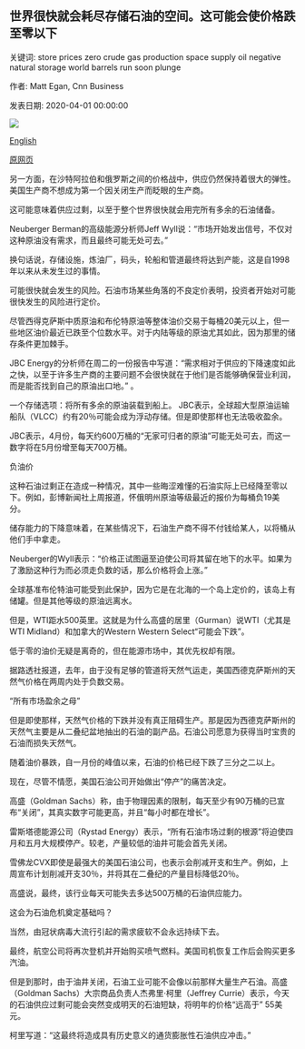 ## 世界很快就会耗尽存储石油的空间。这可能会使价格跌至零以下

关键词: store prices zero crude gas production space supply oil negative natural storage world barrels run soon plunge

作者: Matt Egan, Cnn Business

发表日期: 2020-04-01 00:00:00

![](https://cdn.cnn.com/cnnnext/dam/assets/200331120011-oil-refinery-1214-super-tease.jpg)

[English](The%20world%20could%20soon%20run%20out%20of%20space%20to%20store%20oil.%20That%20may%20plunge%20prices%20below%20zero.md)

[原网页](https://edition.cnn.com/2020/04/01/business/oil-prices-crash-storage-space/index.html)

另一方面，在沙特阿拉伯和俄罗斯之间的价格战中，供应仍然保持着很大的弹性。美国生产商不想成为第一个因关闭生产而眨眼的生产商。

这可能意味着供应过剩，以至于整个世界很快就会用完所有多余的石油储备。

Neuberger Berman的高级能源分析师Jeff Wyll说：“市场开始发出信号，不仅对这种原油没有需求，而且最终可能无处可去。”

换句话说，存储设施，炼油厂，码头，轮船和管道最终将达到产能，这是自1998年以来从未发生过的事情。

可能很快就会发生的风险。石油市场某些角落的不良定价表明，投资者开始对可能很快发生的风险进行定价。

尽管西得克萨斯中质原油和布伦特原油等整体油价交易于每桶20美元以上，但一些地区油价最近已跌至个位数水平。对于内陆等级的原油尤其如此，因为那里的储存条件更加棘手。

JBC Energy的分析师在周二的一份报告中写道：“需求相对于供应的下降速度如此之快，以至于许多生产商的主要问题不会很快就在于他们是否能够确保营业利润，而是能否找到自己的原油出口地。” 。

一个存储选项：将所有多余的原油装载到船上。 JBC表示，全球超大型原油运输船队（VLCC）约有20％可能会成为浮动存储。但是即使那样也无法吸收盈余。

JBC表示，4月份，每天约600万桶的“无家可归者的原油”可能无处可去，而这一数字将在5月份增至每天700万桶。

负油价

这种石油过剩正在造成一种情况，其中一些晦涩难懂的石油实际上已经降至零以下。例如，彭博新闻社上周报道，怀俄明州原油等级最近的报价为每桶负19美分。

储存能力的下降意味着，在某些情况下，石油生产商不得不付钱给某人，以将桶从他们手中拿走。

Neuberger的Wyll表示：“价格正试图逼至迫使公司将其留在地下的水平。如果为了激励这种行为而必须走负数的话，那么价格将会上涨。”

全球基准布伦特油可能受到此保护，因为它是在北海的一个岛上定价的，该岛上有储罐。但是其他等级的原油远离水。

但是，WTI距水500英里。这就是为什么高盛的居里（Gurman）说WTI（尤其是WTI Midland）和加拿大的Western Western Select“可能会下跌”。

低于零的油价无疑是离奇的，但在能源市场中，其优先权却有限。

据路透社报道，去年，由于没有足够的管道将天然气运走，美国西德克萨斯州的天然气价格在两周内处于负数交易。

“所有市场盈余之母”

但是即使那样，天然气价格的下跌并没有真正阻碍生产。那是因为西德克萨斯州的天然气主要是从二叠纪盆地抽出的石油的副产品。石油公司愿意为获得当时宝贵的石油而损失天然气。

随着油价暴跌，自一月份的峰值以来，石油的价格已经下跌了三分之二以上。

现在，尽管不情愿，美国石油公司开始做出“停产”的痛苦决定。

高盛（Goldman Sachs）称，由于物理因素的限制，每天至少有90万桶的已宣布“关闭”，其真实数字可能更高，并且“每小时都在增长”。

雷斯塔德能源公司（Rystad Energy）表示，“所有石油市场过剩的根源”将迫使四月和五月大规模停产。较老，产量较低的油井可能会首先关闭。

雪佛龙CVX即使是最强大的美国石油公司，也表示会削减开支和生产。例如，上周宣布计划削减开支30％，并将其在二叠纪的产量目标降低20％。

高盛说，最终，该行业每天可能失去多达500万桶的石油供应能力。

这会为石油危机奠定基础吗？

当然，由冠状病毒大流行引起的需求疲软不会永远持续下去。

最终，航空公司将再次登机并开始购买喷气燃料。美国司机恢复工作后会购买更多汽油。

但是到那时，由于油井关闭，石油工业可能不会像以前那样大量生产石油。高盛（Goldman Sachs）大宗商品负责人杰弗里·柯里（Jeffrey Currie）表示，今天的石油供应过剩可能会突然变成明天的石油短缺，将明年的价格“远高于” 55美元。

柯里写道：“这最终将造成具有历史意义的通货膨胀性石油供应冲击。”